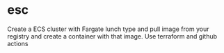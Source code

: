 # esc
Create a ECS cluster with Fargate lunch type and pull image from your registry and create a container with that image. Use terraform and github actions
